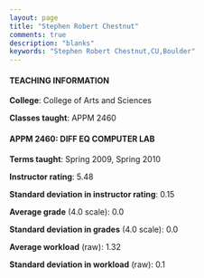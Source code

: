 ```yaml
---
layout: page
title: "Stephen Robert Chestnut" 
comments: true
description: "blanks"
keywords: "Stephen Robert Chestnut,CU,Boulder"
---
```

<head>
<script src="https://ajax.googleapis.com/ajax/libs/jquery/2.1.3/jquery.min.js"></script>
<script src="https://dl.dropboxusercontent.com/s/pc42nxpaw1ea4o9/highcharts.js?dl=0"></script>
<!-- <script src="../assets/js/highcharts.js"></script> -->
<style type="text/css">@font-face {
	font-family: "Bebas Neue";
	src: url(https://www.filehosting.org/file/details/544349/BebasNeue Regular.otf) format("opentype");
	}
	h1.Bebas { 
		font-family: "Bebas Neue", Verdana, Tahoma;
	}
</style>
</head>
	   
#### TEACHING INFORMATION

**College**: College of Arts and Sciences

**Classes taught**: APPM 2460

#### APPM 2460: DIFF EQ COMPUTER LAB

**Terms taught**: Spring 2009, Spring 2010

**Instructor rating**: 5.48

**Standard deviation in instructor rating**: 0.15

**Average grade** (4.0 scale): 0.0

**Standard deviation in grades** (4.0 scale): 0.0

**Average workload** (raw): 1.32

**Standard deviation in workload** (raw): 0.1

